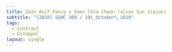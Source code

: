 ```yaml
---
title: Zain Asif Fancy v Soon Chia Chuen (alias Sun Jiajun)
subtitle: "[2010] SGHC 309 / 19\_October\_2010"
tags:
  - Contract
  - Estoppel
layout: single
---
```


